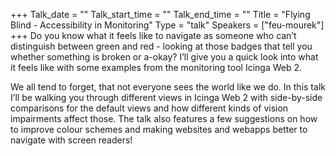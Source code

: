 +++
Talk_date = ""
Talk_start_time = ""
Talk_end_time = ""
Title = "Flying Blind - Accessibility in Monitoring"
Type = "talk"
Speakers = ["feu-mourek"]
+++
Do you know what it feels like to navigate as someone who can’t distinguish between green and red - looking at those badges that tell you whether something is broken or a-okay? I’ll give you a quick look into what it feels like with some examples from the monitoring tool Icinga Web 2.

We all tend to forget, that not everyone sees the world like we do. In this talk I’ll be walking you through different views in Icinga Web 2 with side-by-side comparisons for the default views and how different kinds of vision impairments affect those. The talk also features a few suggestions on how to improve colour schemes and making websites and webapps better to navigate with screen readers!
